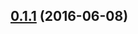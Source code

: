 <a name="0.1.1"></a>
## [0.1.1](https://aui-team-bot/:j6Rw/%22Jt4J+3~Y-%,@bitbucket.org/atlassian/atlaskit-spike.git/compare/12.0.1-tmp-atlaskit-component-c...v0.1.1) (2016-06-08)



